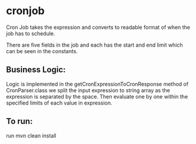 # cronjob
Cron Job takes the expression and converts to readable format of when the job has to schedule.

There are five fields in the job and each has the start and  end limit which can be seen in the constants.

## Business Logic:

Logic is implemented in the getCronExpressionToCronResponse method of CronParser.class
we split the input expression to string array as the expression is separated by the space. 
Then evaluate one by one within the specified limits of each value in expression.


## To run: 
run mvn clean install




